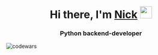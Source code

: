 <h1 align="center">Hi there, I'm <a href="https://vk.com/styazhko" target="_blank">Nick</a> 
<img src="https://github.com/blackcater/blackcater/raw/main/images/Hi.gif" height="32"/></h1>
<h3 align="center">Python backend-developer</h3> 

<p align="center">
  
![codewars](https://www.codewars.com/users/m_oonlight/badges/large)  
</p>
